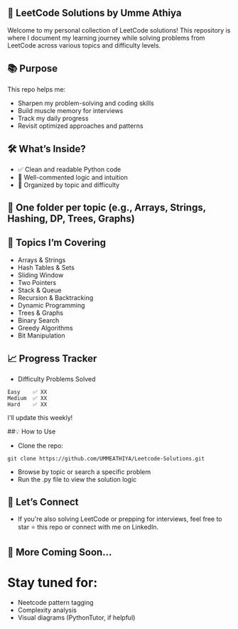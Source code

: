 ## 🧠 LeetCode Solutions by Umme Athiya
Welcome to my personal collection of LeetCode solutions! This repository is where I document my learning journey while solving problems from LeetCode across various topics and difficulty levels.

## 📚 Purpose
This repo helps me:

- Sharpen my problem-solving and coding skills
- Build muscle memory for interviews
- Track my daily progress
- Revisit optimized approaches and patterns

## 🛠️ What’s Inside?
- ✅ Clean and readable Python code
- 🧠 Well-commented logic and intuition
- 🧪 Organized by topic and difficulty

## 📂 One folder per topic (e.g., Arrays, Strings, Hashing, DP, Trees, Graphs)

## 🧩 Topics I’m Covering
- Arrays & Strings
- Hash Tables & Sets
- Sliding Window
- Two Pointers
- Stack & Queue
- Recursion & Backtracking
- Dynamic Programming
- Trees & Graphs
- Binary Search
- Greedy Algorithms
- Bit Manipulation

## 📈 Progress Tracker
- Difficulty	Problems Solved
```
Easy	✅ XX
Medium	✅ XX
Hard	✅ XX
```
I'll update this weekly!

##💡 How to Use
- Clone the repo:
```
git clone https://github.com/UMMEATHIYA/Leetcode-Solutions.git
```

- Browse by topic or search a specific problem
- Run the .py file to view the solution logic

## 🌱 Let’s Connect
- If you're also solving LeetCode or prepping for interviews, feel free to star ⭐ this repo or connect with me on LinkedIn.

## 🚀 More Coming Soon...
# Stay tuned for:
- Neetcode pattern tagging
- Complexity analysis
- Visual diagrams (PythonTutor, if helpful)
